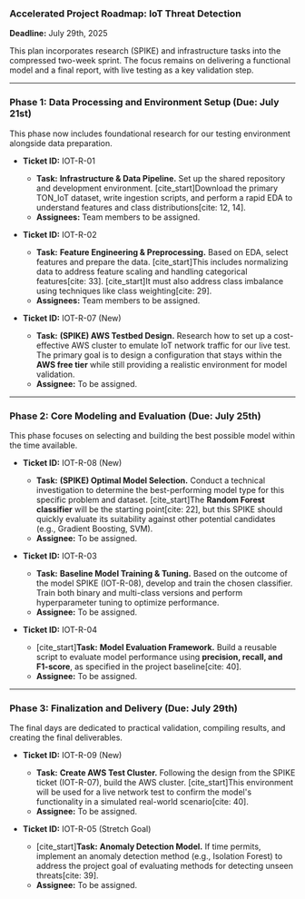 ### **Accelerated Project Roadmap: IoT Threat Detection**

**Deadline:** July 29th, 2025

This plan incorporates research (SPIKE) and infrastructure tasks into the compressed two-week sprint. The focus remains on delivering a functional model and a final report, with live testing as a key validation step.

---

### **Phase 1: Data Processing and Environment Setup (Due: July 21st)**

This phase now includes foundational research for our testing environment alongside data preparation.

* **Ticket ID:** IOT-R-01
    * **Task:** **Infrastructure & Data Pipeline.** Set up the shared repository and development environment. [cite_start]Download the primary TON\_IoT dataset, write ingestion scripts, and perform a rapid EDA to understand features and class distributions[cite: 12, 14].
    * **Assignees:** Team members to be assigned.

* **Ticket ID:** IOT-R-02
    * **Task:** **Feature Engineering & Preprocessing.** Based on EDA, select features and prepare the data. [cite_start]This includes normalizing data to address feature scaling and handling categorical features[cite: 33]. [cite_start]It must also address class imbalance using techniques like class weighting[cite: 29].
    * **Assignees:** Team members to be assigned.

* **Ticket ID:** IOT-R-07 (New)
    * **Task:** **(SPIKE) AWS Testbed Design.** Research how to set up a cost-effective AWS cluster to emulate IoT network traffic for our live test. The primary goal is to design a configuration that stays within the **AWS free tier** while still providing a realistic environment for model validation.
    * **Assignee:** To be assigned.

---

### **Phase 2: Core Modeling and Evaluation (Due: July 25th)**

This phase focuses on selecting and building the best possible model within the time available.

* **Ticket ID:** IOT-R-08 (New)
    * **Task:** **(SPIKE) Optimal Model Selection.** Conduct a technical investigation to determine the best-performing model type for this specific problem and dataset. [cite_start]The **Random Forest classifier** will be the starting point[cite: 22], but this SPIKE should quickly evaluate its suitability against other potential candidates (e.g., Gradient Boosting, SVM).
    * **Assignee:** To be assigned.

* **Ticket ID:** IOT-R-03
    * **Task:** **Baseline Model Training & Tuning.** Based on the outcome of the model SPIKE (IOT-R-08), develop and train the chosen classifier. Train both binary and multi-class versions and perform hyperparameter tuning to optimize performance.
    * **Assignee:** To be assigned.

* **Ticket ID:** IOT-R-04
    * [cite_start]**Task:** **Model Evaluation Framework.** Build a reusable script to evaluate model performance using **precision, recall, and F1-score**, as specified in the project baseline[cite: 40].
    * **Assignee:** To be assigned.

---

### **Phase 3: Finalization and Delivery (Due: July 29th)**

The final days are dedicated to practical validation, compiling results, and creating the final deliverables.

* **Ticket ID:** IOT-R-09 (New)
    * **Task:** **Create AWS Test Cluster.** Following the design from the SPIKE ticket (IOT-R-07), build the AWS cluster. [cite_start]This environment will be used for a live network test to confirm the model's functionality in a simulated real-world scenario[cite: 40].
    * **Assignee:** To be assigned.

* **Ticket ID:** IOT-R-05 (Stretch Goal)
    * [cite_start]**Task:** **Anomaly Detection Model.** If time permits, implement an anomaly detection method (e.g., Isolation Forest) to address the project goal of evaluating methods for detecting unseen threats[cite: 39].
    * **Assignee:** To be assigned.
